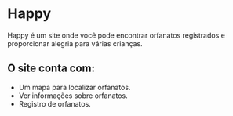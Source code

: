 # Happy
 Happy é um site onde você pode encontrar orfanatos registrados e proporcionar alegria para várias crianças.

## O site conta com:
- Um mapa para localizar orfanatos.
- Ver informações sobre orfanatos.
- Registro de orfanatos.
